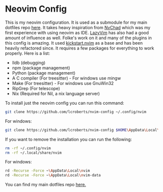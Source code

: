 # Neovim Config

This is my neovim configuration. It is used as a submodule for my main dotfiles repo [here](https://github.com/lcroberts/dotfiles). It takes heavy inspiration from [NvChad](https://github.com/NvChad/NvChad) which was my first experience with using neovim as IDE. [LazyVim](https://github.com/LazyVim/LazyVim) has also had a good amount of influence as well. Folke's work on it and many of the plugins in this config is amazing. It used [kickstart.nvim](https://github.com/nvim-lua/kickstart.nvim) as a base and has been heavily refactored since. It requires a few packages for everything to work properly. Here is a list:

- lldb (debugging)
- npm (package management)
- Python (package management)
- A C compiler (For treesitter) - For windows use mingw
- Make (For treesitter) - For windows use GnuWin32
- RipGrep (For telescope)
- Nix (Required for Nil, a nix language server)

To install just the neovim config you can run this command:

```bash
git clone https://github.com/lcroberts/nvim-config ~/.config/nvim
```

For windows:

```bash
git clone https://github.com/lcroberts/nvim-config $HOME\AppData\Local\nvim
```

If you want to remove the installation you can run the following:

```bash
rm -rf ~/.config/nvim
rm -rf ~/.local/share/nvim
```

For windows:

```Bash
rd -Recurse -Force ~\AppData\Local\nvim
rd -Recurse -Force ~\AppData\Local\nvim-data
```

You can find my main dotfiles repo [here.](https://github.com/lcroberts/dotfiles)
